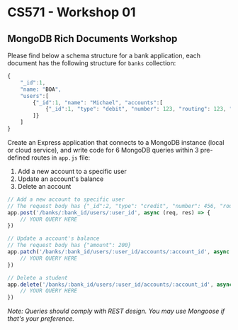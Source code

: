 # CS571 - Workshop 01
## MongoDB Rich Documents Workshop
Please find below a schema structure for a bank application, each document has the following structure for `banks` collection:
```JavaScript
{
    "_id":1,
    "name: "BOA",
    "users":[
        {"_id":1, "name": "Michael", "accounts":[
            {"_id":1, "type": "debit", "number": 123, "routing": 123, "amount": 100},
        ]}
    ]
}
```
Create an Express application that connects to a MongoDB instance (local or cloud service), and write code for 6 MongoDB queries within 3 pre-defined routes in `app.js` file:
1. Add a new account to a specific user
2. Update an account's balance
3. Delete an account
```JavaScript
// Add a new account to specific user
// The request body has {"_id":2, "type": "credit", "number": 456, "routing": 456, "amount": 50}
app.post('/banks/:bank_id/users/:user_id', async (req, res) => {
    // YOUR QUERY HERE
})

// Update a account's balance
// The request body has {"amount": 200}
app.patch('/banks/:bank_id/users/:user_id/accounts/:account_id', async (req, res) => {
    // YOUR QUERY HERE  
})

// Delete a student
app.delete('/banks/:bank_id/users/:user_id/accounts/:account_id', async (req, res) => {
    // YOUR QUERY HERE
})
```
*Note: Queries should comply with REST design. You may use Mongoose if that's your preference.*
